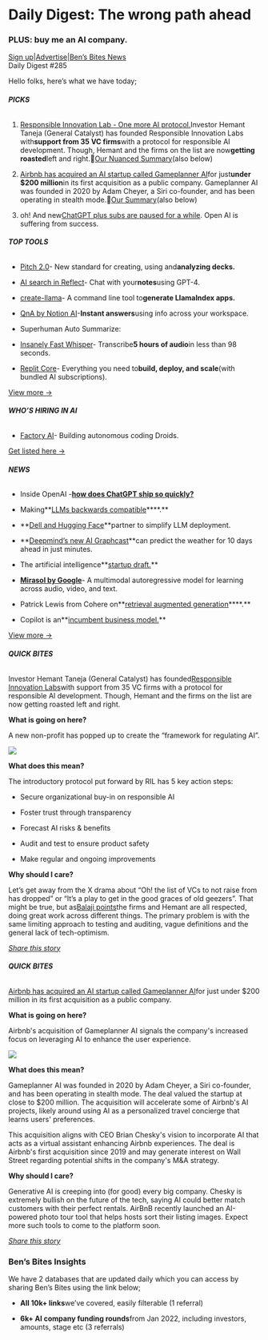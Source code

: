 # Daily Digest: The wrong path ahead

### PLUS: buy me an AI company.

[Sign up](https://www.bensbites.co/?utm_source=bensbites\&utm_medium=referral\&utm_campaign=daily-digest-the-wrong-path-ahead)|[Advertise](https://sponsor.bensbites.co/?utm_source=bensbites\&utm_medium=referral\&utm_campaign=daily-digest-the-wrong-path-ahead)|[Ben’s Bites News](https://news.bensbites.co/?utm_source=bensbites\&utm_medium=referral\&utm_campaign=daily-digest-the-wrong-path-ahead)\
Daily Digest #285

Hello folks, here’s what we have today;

###### **PICKS**

1. [Responsible Innovation Lab - One more AI protocol.](https://www.rilabs.org/news/responsible-ai-protocol-launch?utm_source=bensbites\&utm_medium=referral\&utm_campaign=daily-digest-the-wrong-path-ahead)Investor Hemant Taneja (General Catalyst) has founded Responsible Innovation Labs with**support from 35 VC firms**with a protocol for responsible AI development. Though, Hemant and the firms on the list are now**getting roasted**left and right.🍿[Our Nuanced Summary](https://bensbites.beehiiv.com/p/responsible-innovation-lab-one-ai-protocol)(also below)

2. [Airbnb has acquired an AI startup called Gameplanner AI](https://news.airbnb.com/airbnb-has-acquired-gameplanner-ai/?utm_source=bensbites\&utm_medium=referral\&utm_campaign=daily-digest-the-wrong-path-ahead)for just**under $200 million**in its first acquisition as a public company. Gameplanner AI was founded in 2020 by Adam Cheyer, a Siri co-founder, and has been operating in stealth mode.🍿[Our Summary](https://bensbites.beehiiv.com/p/airbnb-acquires-ai-company)(also below)

3. oh! And new[ChatGPT plus subs are paused for a while](https://twitter.com/sama/status/1724626002595471740?utm_source=bensbites\&utm_medium=referral\&utm_campaign=daily-digest-the-wrong-path-ahead). Open AI is suffering from success.

###### **TOP TOOLS**

- [Pitch 2.0](https://pitch.com/blog/introducing-pitch-2-0?utm_source=bensbites\&utm_medium=referral\&utm_campaign=daily-digest-the-wrong-path-ahead)- New standard for creating, using and**analyzing decks.**

- [AI search in Reflect](https://reflect.app/blog/ai-search?utm_source=bensbites\&utm_medium=referral\&utm_campaign=daily-digest-the-wrong-path-ahead)- Chat with your**notes**using GPT-4.

- [create-llama](https://blog.llamaindex.ai/create-llama-a-command-line-tool-to-generate-llamaindex-apps-8f7683021191?utm_source=bensbites\&utm_medium=referral\&utm_campaign=daily-digest-the-wrong-path-ahead)- A command line tool to**generate LlamaIndex apps.**

- [QnA by Notion AI](https://www.notion.so/product/ai?utm_source=bensbites\&utm_medium=referral\&utm_campaign=daily-digest-the-wrong-path-ahead)-**Instant answers**using info across your workspace.

- Superhuman Auto Summarize:

- [Insanely Fast Whisper](https://github.com/chenxwh/insanely-fast-whisper?utm_source=bensbites\&utm_medium=referral\&utm_campaign=daily-digest-the-wrong-path-ahead)- Transcribe**5 hours of audio**in less than 98 seconds.

- [Replit Core](https://blog.replit.com/replit-core?utm_source=bensbites\&utm_medium=referral\&utm_campaign=daily-digest-the-wrong-path-ahead)- Everything you need to**build, deploy, and scale**(with bundled AI subscriptions).

[View more →](https://news.bensbites.co/tags/show?utm_source=bensbites\&utm_medium=referral\&utm_campaign=daily-digest-the-wrong-path-ahead)

###### **WHO’S HIRING IN AI**

- [Factory AI](https://www.factory.ai/careers?utm_source=bensbites\&utm_medium=referral\&utm_campaign=daily-digest-the-wrong-path-ahead)- Building autonomous coding Droids.

[Get listed here →](mailto:ben+hiring@bensbites.co)

###### **NEWS**

- Inside OpenAI -**[how does ChatGPT ship so quickly?](https://newsletter.pragmaticengineer.com/p/inside-openai-how-does-chatgpt-ship?utm_source=bensbites\&utm_medium=referral\&utm_campaign=daily-digest-the-wrong-path-ahead)**

- Making\*\*[LLMs backwards compatible](https://www.youtube.com/watch?app=desktop\&v=5-5jf3_mvBg)\*\*\*\*.\*\*

- \*\*[Dell and Hugging Face](https://venturebeat.com/ai/dell-and-hugging-face-partner-to-simplify-llm-deployment/?utm_source=bensbites\&utm_medium=referral\&utm_campaign=daily-digest-the-wrong-path-ahead)\*\*partner to simplify LLM deployment.

- \*\*[Deepmind’s new AI Graphcast](https://www.science.org/doi/10.1126/science.adi2336?utm_source=bensbites\&utm_medium=referral\&utm_campaign=daily-digest-the-wrong-path-ahead)\*\*can predict the weather for 10 days ahead in just minutes.

- The artificial intelligence\*\*[startup draft.](https://www.newcomer.co/p/the-artificial-intelligence-startup?utm_source=bensbites\&utm_medium=referral\&utm_campaign=daily-digest-the-wrong-path-ahead#details)\*\*

- **[Mirasol by Google](https://blog.research.google/2023/11/scaling-multimodal-understanding-to.html?utm_source=bensbites\&utm_medium=referral\&utm_campaign=daily-digest-the-wrong-path-ahead)**- A multimodal autoregressive model for learning across audio, video, and text.

- Patrick Lewis from Cohere on\*\*[retrieval augmented generation](https://www.youtube.com/watch?v=bHrYZQOEV_Q\&utm_source=bensbites\&utm_medium=referral\&utm_campaign=daily-digest-the-wrong-path-ahead)\*\*\*\*.\*\*

- Copilot is an\*\*[incumbent business model.](https://matt-rickard.com/copilot-is-an-incumbent-business-model?utm_source=bensbites\&utm_medium=referral\&utm_campaign=daily-digest-the-wrong-path-ahead)\*\*

[View more →](https://news.bensbites.co/tags/news/trending?utm_source=bensbites\&utm_medium=referral\&utm_campaign=daily-digest-the-wrong-path-ahead)

###### **QUICK BITES**

Investor Hemant Taneja (General Catalyst) has founded[Responsible Innovation Labs](https://www.rilabs.org/news/responsible-ai-protocol-launch?utm_source=bensbites\&utm_medium=referral\&utm_campaign=daily-digest-the-wrong-path-ahead)with support from 35 VC firms with a protocol for responsible AI development. Though, Hemant and the firms on the list are now getting roasted left and right.

**What is going on here?**

A new non-profit has popped up to create the “framework for regulating AI”.

![](https://media.beehiiv.com/cdn-cgi/image/fit=scale-down,format=auto,onerror=redirect,quality=80/uploads/asset/file/8bf9aff5-1fff-4ef2-b170-41d176f67310/image.png)

**What does this mean?**

The introductory protocol put forward by RIL has 5 key action steps:

- Secure organizational buy-in on responsible AI

- Foster trust through transparency

- Forecast AI risks & benefits

- Audit and test to ensure product safety

- Make regular and ongoing improvements

**Why should I care?**

Let’s get away from the X drama about “Oh! the list of VCs to not raise from has dropped” or “It’s a play to get in the good graces of old geezers”. That might be true, but as[Balaji points](https://twitter.com/balajis/status/1724620547584360572?utm_source=bensbites\&utm_medium=referral\&utm_campaign=daily-digest-the-wrong-path-ahead)the firms and Hemant are all respected, doing great work across different things. The primary problem is with the same limiting approach to testing and auditing, vague definitions and the general lack of tech-optimism.

[*Share this story*](https://bensbites.beehiiv.com/p/responsible-innovation-lab-one-ai-protocol)

###### **QUICK BITES**

[Airbnb has acquired an AI startup called Gameplanner AI](https://news.airbnb.com/airbnb-has-acquired-gameplanner-ai/?utm_source=bensbites\&utm_medium=referral\&utm_campaign=daily-digest-the-wrong-path-ahead)for just under $200 million in its first acquisition as a public company.

**What is going on here?**

Airbnb's acquisition of Gameplanner AI signals the company's increased focus on leveraging AI to enhance the user experience.

![](https://media.beehiiv.com/cdn-cgi/image/fit=scale-down,format=auto,onerror=redirect,quality=80/uploads/asset/file/f8b005a4-3d42-4fe4-bd36-96e25a07e0e7/image.png)

**What does this mean?**

Gameplanner AI was founded in 2020 by Adam Cheyer, a Siri co-founder, and has been operating in stealth mode. The deal valued the startup at close to $200 million. The acquisition will accelerate some of Airbnb's AI projects, likely around using AI as a personalized travel concierge that learns users' preferences.

This acquisition aligns with CEO Brian Chesky's vision to incorporate AI that acts as a virtual assistant enhancing Airbnb experiences. The deal is Airbnb's first acquisition since 2019 and may generate interest on Wall Street regarding potential shifts in the company's M\&A strategy.

**Why should I care?**

Generative AI is creeping into (for good) every big company. Chesky is extremely bullish on the future of the tech, saying AI could better match customers with their perfect rentals. AirBnB recently launched an AI-powered photo tour tool that helps hosts sort their listing images. Expect more such tools to come to the platform soon.

*[Share this story](https://bensbites.beehiiv.com/p/airbnb-acquires-ai-company)*

### Ben’s Bites Insights

We have 2 databases that are updated daily which you can access by sharing Ben’s Bites using the link below;

- **All 10k+ links**we’ve covered, easily filterable (1 referral)

- **6k+ AI company funding rounds**from Jan 2022, including investors, amounts, stage etc (3 referrals)
